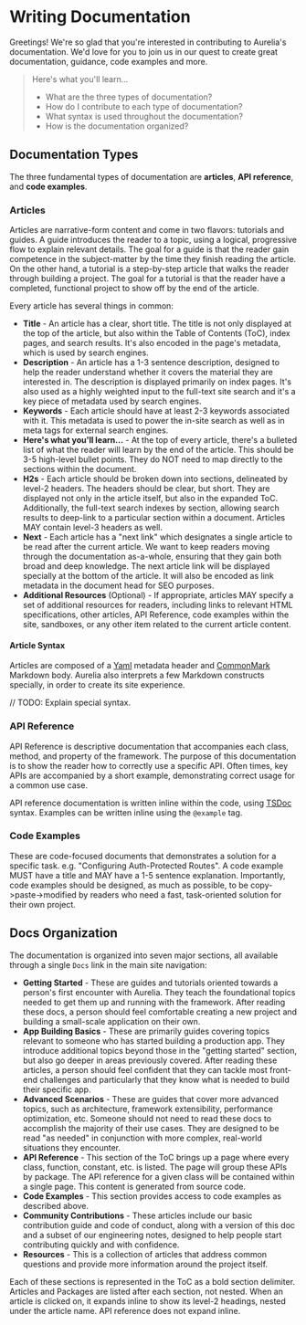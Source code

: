 # Writing Documentation

Greetings! We're so glad that you're interested in contributing to Aurelia's documentation. We'd love for you to join us in our quest to create great documentation, guidance, code examples and more.

> Here's what you'll learn...
> * What are the three types of documentation?
> * How do I contribute to each type of documentation?
> * What syntax is used throughout the documentation?
> * How is the documentation organized?

## Documentation Types

The three fundamental types of documentation are **articles**, **API reference**, and **code examples**.

### Articles

Articles are narrative-form content and come in two flavors: tutorials and guides. A guide introduces the reader to a topic, using a logical, progressive flow to explain relevant details. The goal for a guide is that the reader gain competence in the subject-matter by the time they finish reading the article. On the other hand, a tutorial is a step-by-step article that walks the reader through building a project. The goal for a tutorial is that the reader have a completed, functional project to show off by the end of the article.

Every article has several things in common:

* **Title** - An article has a clear, short title. The title is not only displayed at the top of the article, but also within the Table of Contents (ToC), index pages, and search results. It's also encoded in the page's metadata, which is used by search engines.
* **Description** - An article has a 1-3 sentence description, designed to help the reader understand whether it covers the material they are interested in. The description is displayed primarily on index pages. It's also used as a highly weighted input to the full-text site search and it's a key piece of metadata used by search engines.
* **Keywords** - Each article should have at least 2-3 keywords associated with it. This metadata is used to power the in-site search as well as in meta tags for external search engines.
* **Here's what you'll learn...** - At the top of every article, there's a bulleted list of what the reader will learn by the end of the article. This should be 3-5 high-level bullet points. They do NOT need to map directly to the sections within the document.
* **H2s** - Each article should be broken down into sections, delineated by level-2 headers. The headers should be clear, but short. They are displayed not only in the article itself, but also in the expanded ToC. Additionally, the full-text search indexes by section, allowing search results to deep-link to a particular section within a document. Articles MAY contain level-3 headers as well.
* **Next** - Each article has a "next link" which designates a single article to be read after the current article. We want to keep readers moving through the documentation as-a-whole, ensuring that they gain both broad and deep knowledge. The next article link will be displayed specially at the bottom of the article. It will also be encoded as link metadata in the document head for SEO purposes.
* **Additional Resources** (Optional) - If appropriate, articles MAY specify a set of additional resources for readers, including links to relevant HTML specifications, other articles, API Reference, code examples within the site, sandboxes, or any other item related to the current article content.

#### Article Syntax

Articles are composed of a [Yaml](https://yaml.org/) metadata header and [CommonMark](https://commonmark.org/) Markdown body. Aurelia also interprets a few Markdown constructs specially, in order to create its site experience.

// TODO: Explain special syntax.

### API Reference

API Reference is descriptive documentation that accompanies each class, method, and property of the framework. The purpose of this documentation is to show the reader how to correctly use a specific API. Often times, key APIs are accompanied by a short example, demonstrating correct usage for a common use case.

API reference documentation is written inline within the code, using [TSDoc](https://github.com/Microsoft/tsdoc) syntax. Examples can be written inline using the `@example` tag.

### Code Examples

These are code-focused documents that demonstrates a solution for a specific task. e.g. "Configuring Auth-Protected Routes". A code example MUST have a title and MAY have a 1-5 sentence explanation. Importantly, code examples should be designed, as much as possible, to be copy->paste->modified by readers who need a fast, task-oriented solution for their own project.

## Docs Organization

The documentation is organized into seven major sections, all available through a single `Docs` link in the main site navigation:

* **Getting Started** - These are guides and tutorials oriented towards a person's first encounter with Aurelia. They teach the foundational topics needed to get them up and running with the framework. After reading these docs, a person should feel comfortable creating a new project and building a small-scale application on their own.
* **App Building Basics** - These are primarily guides covering topics relevant to someone who has started building a production app. They introduce additional topics beyond those in the "getting started" section, but also go deeper in areas previously covered. After reading these articles, a person should feel confident that they can tackle most front-end challenges and particularly that they know what is needed to build their specific app.
* **Advanced Scenarios** - These are guides that cover more advanced topics, such as architecture, framework extensibility, performance optimization, etc. Someone should not need to read these docs to accomplish the majority of their use cases. They are designed to be read "as needed" in conjunction with more complex, real-world situations they encounter.
* **API Reference** - This section of the ToC brings up a page where every class, function, constant, etc. is listed. The page will group these APIs by package. The API reference for a given class will be contained within a single page. This content is generated from source code.
* **Code Examples** - This section provides access to code examples as described above.
* **Community Contributions** - These articles include our basic contribution guide and code of conduct, along with a version of this doc and a subset of our engineering notes, designed to help people start contributing quickly and with confidence.
* **Resources** - This is a collection of articles that address common questions and provide more information around the project itself.

Each of these sections is represented in the ToC as a bold section delimiter. Articles and Packages are listed after each section, not nested. When an article is clicked on, it expands inline to show its level-2 headings, nested under the article name. API reference does not expand inline.
